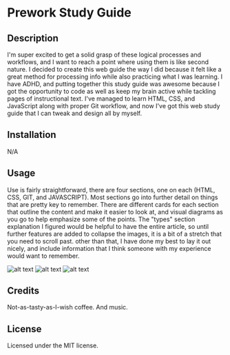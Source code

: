 # Prework Study Guide

## Description

I'm super excited to get a solid grasp of these logical processes and workflows, and I want to reach a point where using them is like second nature. I decided to create this web guide the way I did because it felt like a great method for processing info while also practicing what I was learning. I have ADHD, and putting together this study guide was awesome because I got the opportunity to code as well as keep my brain active while tackling pages of instructional text. I've managed to learn HTML, CSS, and JavaScript along with proper Git workflow, and now I've got this web study guide that I can tweak and design all by myself.


## Installation

N/A

## Usage

Use is fairly straightforward, there are four sections, one on each (HTML, CSS, GIT, and JAVASCRIPT). Most sections go into further detail on things that are pretty key to remember. There are different cards for each section that outline the content and make it easier to look at, and visual diagrams as you go to help emphasize some of the points. The "types" section explanation I figured would be helpful to have the entire article, so until further features are added to collapse the images, it is a bit of a stretch that you need to scroll past. other than that, I have done my best to lay it out nicely, and include information that I think someone with my experience would want to remember.

![alt text](assets/images/CardScreenshot.png)
![alt text](assets/images/GuideScreenshot.png)
![alt text](assets/images/DiagramsScreenshot.png)

## Credits

Not-as-tasty-as-I-wish coffee. And music.

## License

Licensed under the MIT license.
